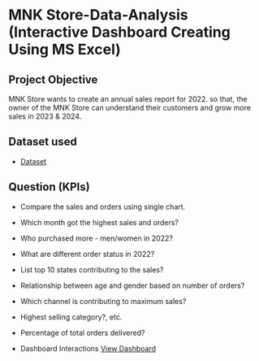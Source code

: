 # MNK Store-Data-Analysis (Interactive Dashboard Creating Using MS Excel)
## Project Objective
MNK Store wants to create an annual sales report for 2022. so that, the owner of the MNK Store can understand their customers and grow more sales in 2023 & 2024.

## Dataset used
- <a href="https://github.com/Maz-khan/Data-Analysis-Dashboard/blob/main/MNK%20Store%20Analysis.xlsx">Dataset</a>

## Question (KPIs)
- Compare the sales and orders using single chart.
- Which month got the highest sales and orders? 					
- Who purchased more - men/women in 2022?					
- What are different order status in 2022?					
- List top 10 states contributing to the sales?					
- Relationship between age and gender based on number of orders?					
- Which channel is contributing to maximum sales? 					
- Highest selling category?, etc.
- Percentage of total orders delivered?

- Dashboard Interactions <a href="https://github.com/Maz-khan/Data-Analysis-Dashboard/blob/main/MNK%20store%20analysis%20photo.png">View Dashboard</a>			
   

